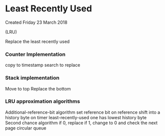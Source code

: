 # Least Recently Used
Created Friday 23 March 2018

(LRU)

Replace the least recently used

### Counter Implementation
copy to timestamp
search to replace
	
### Stack implementation
Move to top
Replace the bottom
	
### LRU approximation algorithms
Additional-reference-bit algorithm
set reference bit on reference
shift into a history byte on timer
least-recently-used one has lowest history byte
Second chance algorithm
if 0, replace
if 1, change to 0 and check the next page
circular queue
	

